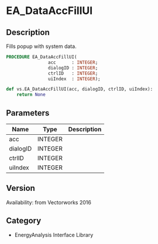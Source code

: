 # EA_DataAccFillUI

## Description
Fills popup with system data.

```pascal
PROCEDURE EA_DataAccFillUI(
				acc      : INTEGER;
				dialogID : INTEGER;
				ctrlID   : INTEGER;
				uiIndex  : INTEGER);
```

```python
def vs.EA_DataAccFillUI(acc, dialogID, ctrlID, uiIndex):
    return None
```

## Parameters
|Name|Type|Description|
|---|---|---|
|acc|INTEGER|   |
|dialogID|INTEGER|   |
|ctrlID|INTEGER|   |
|uiIndex|INTEGER|   |

## Version
Availability: from Vectorworks 2016

## Category
* EnergyAnalysis Interface Library

